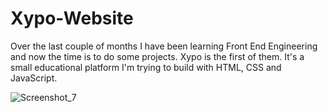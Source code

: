 # Xypo-Website
Over the last couple of months I have been learning Front End Engineering and now the time is to do some projects. Xypo is the first of them. It's a small educational platform I'm trying to build with HTML, CSS and JavaScript.

![Screenshot_7](https://user-images.githubusercontent.com/82251942/116697489-0ddb1a80-a9e5-11eb-98b8-381bfd7b7145.jpg)
